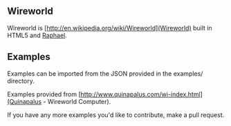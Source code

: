 Wireworld
---------
Wireworld is [http://en.wikipedia.org/wiki/Wireworld](Wireworld) built in HTML5 and [Raphael](http://raphaeljs.com/).

Examples
--------
Examples can be imported from the JSON provided in the examples/ directory.

Examples provided from [http://www.quinapalus.com/wi-index.html](Quinapalus - Wireworld Computer).

If you have any more examples you'd like to contribute, make a pull request.